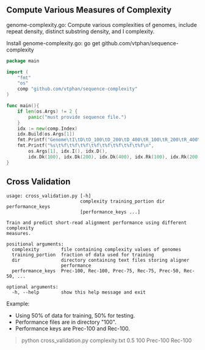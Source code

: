 ## Compute Various Measures of Complexity

genome-complexity.go:
	Compute various complexities of genomes, include repeat density,
	distinct substring density, and I complexity.

Install genome-complexity.go:
   go get github.com/vtphan/sequence-complexity

~~~ go
package main

import (
    "fmt"
    "os"
    comp "github.com/vtphan/sequence-complexity"
)

func main(){
    if len(os.Args) != 2 {
        panic("must provide sequence file.")
    }
    idx := new(comp.Index)
    idx.Build(os.Args[1])
    fmt.Printf("Genome\tI\tD\tD_100\tD_200\tD_400\tR_100\tR_200\tR_400\n")
    fmt.Printf("%s\t%f\t%f\t%f\t%f\t%f\t%f\t%f\t%f\n",
        os.Args[1], idx.I(), idx.D(),
        idx.Dk(100), idx.Dk(200), idx.Dk(400), idx.Rk(100), idx.Rk(200), idx.Rk(400))
}
~~~


## Cross Validation

    usage: cross_validation.py [-h]
                               complexity training_portion dir performance_keys
                               [performance_keys ...]

    Train and predict short-read alignment performance using different complexity
    measures.

    positional arguments:
      complexity        file containing complexity values of genomes
      training_portion  fraction of data used for training
      dir               directory containing text files storing aligner
                        performance
      performance_keys  Prec-100, Rec-100, Prec-75, Rec-75, Prec-50, Rec-50, ...

    optional arguments:
      -h, --help        show this help message and exit


Example:

* Using 50% of data for training, 50% for testing.
* Performance files are in directory "100".
* Performance keys are Prec-100 and Rec-100.


> python cross_validation.py complexity.txt 0.5 100 Prec-100 Rec-100
